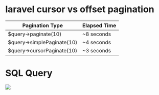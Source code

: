 # laravel cursor vs offset pagination

| Pagination Type | Elapsed Time |
|---|---|
| $query->paginate(10) | ~8 seconds |
| $query->simplePaginate(10) | ~4 seconds |
| $query->cursorPaginate(10) | ~3 seconds |


# SQL Query

![](src%5Cimages%5Ccarbon.png)